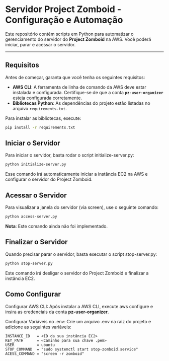 # **Servidor Project Zomboid - Configuração e Automação**

Este repositório contém scripts em Python para automatizar o gerenciamento do servidor do **Project Zomboid** na AWS. Você poderá iniciar, parar e acessar o servidor.

---

## **Requisitos**

Antes de começar, garanta que você tenha os seguintes requisitos:

- **AWS CLI**: A ferramenta de linha de comando da AWS deve estar instalada e configurada. Certifique-se de que a conta **`pz-user-organizer`** esteja configurada corretamente.
- **Bibliotecas Python**: As dependências do projeto estão listadas no arquivo `requirements.txt`.

Para instalar as bibliotecas, execute:

```bash
pip install -r requirements.txt
```

## **Iniciar o Servidor**
Para iniciar o servidor, basta rodar o script initialize-server.py:
```bash
python initialize-server.py
```
Esse comando irá automaticamente iniciar a instância EC2 na AWS e configurar o servidor do Project Zomboid.

## **Acessar o Servidor**
Para visualizar a janela do servidor (via screen), use o seguinte comando:
```bash
python access-server.py
```
**Nota**: Este comando ainda não foi implementado.



## **Finalizar o Servidor**
Quando precisar parar o servidor, basta executar o script stop-server.py:

```bash
python stop-server.py
```
Este comando irá desligar o servidor do Project Zomboid e finalizar a instância EC2.

## **Como Configurar**
Configurar AWS CLI: Após instalar a AWS CLI, execute aws configure e insira as credenciais da conta **pz-user-organizer**.

Configurar Variáveis no .env: Crie um arquivo .env na raiz do projeto e adicione as seguintes variáveis:

```plaintext
INSTANCE_ID   = <ID da sua instância EC2>
KEY_PATH      = <Caminho para sua chave .pem>
USER          = ubuntu
STOP_COMMAND  = "sudo systemctl start stop-zomboid.service"
ACESS_COMMAND = "screen -r zomboid"
```